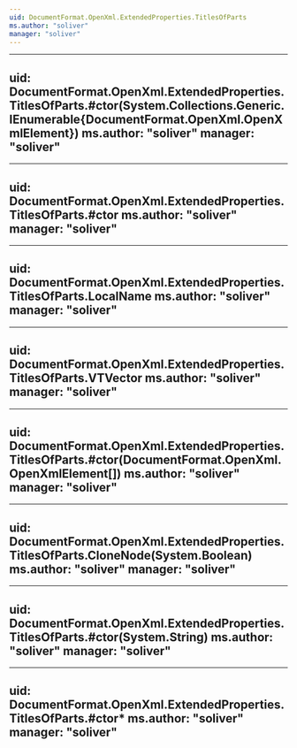 ```yaml
---
uid: DocumentFormat.OpenXml.ExtendedProperties.TitlesOfParts
ms.author: "soliver"
manager: "soliver"
---
```


---
uid: DocumentFormat.OpenXml.ExtendedProperties.TitlesOfParts.#ctor(System.Collections.Generic.IEnumerable{DocumentFormat.OpenXml.OpenXmlElement})
ms.author: "soliver"
manager: "soliver"
---

---
uid: DocumentFormat.OpenXml.ExtendedProperties.TitlesOfParts.#ctor
ms.author: "soliver"
manager: "soliver"
---

---
uid: DocumentFormat.OpenXml.ExtendedProperties.TitlesOfParts.LocalName
ms.author: "soliver"
manager: "soliver"
---

---
uid: DocumentFormat.OpenXml.ExtendedProperties.TitlesOfParts.VTVector
ms.author: "soliver"
manager: "soliver"
---

---
uid: DocumentFormat.OpenXml.ExtendedProperties.TitlesOfParts.#ctor(DocumentFormat.OpenXml.OpenXmlElement[])
ms.author: "soliver"
manager: "soliver"
---

---
uid: DocumentFormat.OpenXml.ExtendedProperties.TitlesOfParts.CloneNode(System.Boolean)
ms.author: "soliver"
manager: "soliver"
---

---
uid: DocumentFormat.OpenXml.ExtendedProperties.TitlesOfParts.#ctor(System.String)
ms.author: "soliver"
manager: "soliver"
---

---
uid: DocumentFormat.OpenXml.ExtendedProperties.TitlesOfParts.#ctor*
ms.author: "soliver"
manager: "soliver"
---
